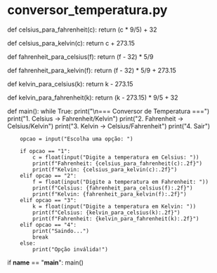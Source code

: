 # conversor_temperatura.py

def celsius_para_fahrenheit(c):
    return (c * 9/5) + 32

def celsius_para_kelvin(c):
    return c + 273.15

def fahrenheit_para_celsius(f):
    return (f - 32) * 5/9

def fahrenheit_para_kelvin(f):
    return (f - 32) * 5/9 + 273.15

def kelvin_para_celsius(k):
    return k - 273.15

def kelvin_para_fahrenheit(k):
    return (k - 273.15) * 9/5 + 32

def main():
    while True:
        print("\n=== Conversor de Temperatura ===")
        print("1. Celsius → Fahrenheit/Kelvin")
        print("2. Fahrenheit → Celsius/Kelvin")
        print("3. Kelvin → Celsius/Fahrenheit")
        print("4. Sair")
        
        opcao = input("Escolha uma opção: ")
        
        if opcao == "1":
            c = float(input("Digite a temperatura em Celsius: "))
            print(f"Fahrenheit: {celsius_para_fahrenheit(c):.2f}")
            print(f"Kelvin: {celsius_para_kelvin(c):.2f}")
        elif opcao == "2":
            f = float(input("Digite a temperatura em Fahrenheit: "))
            print(f"Celsius: {fahrenheit_para_celsius(f):.2f}")
            print(f"Kelvin: {fahrenheit_para_kelvin(f):.2f}")
        elif opcao == "3":
            k = float(input("Digite a temperatura em Kelvin: "))
            print(f"Celsius: {kelvin_para_celsius(k):.2f}")
            print(f"Fahrenheit: {kelvin_para_fahrenheit(k):.2f}")
        elif opcao == "4":
            print("Saindo...")
            break
        else:
            print("Opção inválida!")

if __name__ == "__main__":
    main()
